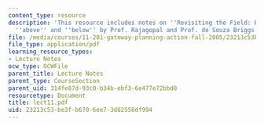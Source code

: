 ```yaml
---
content_type: resource
description: 'This resource includes notes on ''Revisiting the Field: Planning from
  ''above'' and ''below'' by Prof. Rajagopal and Prof. de Souza Briggs.'
file: /media/courses/11-201-gateway-planning-action-fall-2005/23213c53be3fb6706ee73d62558df994_lect11.pdf
file_type: application/pdf
learning_resource_types:
- Lecture Notes
ocw_type: OCWFile
parent_title: Lecture Notes
parent_type: CourseSection
parent_uid: 314fe87d-93c0-b34b-ebf3-6e477e72bbd8
resourcetype: Document
title: lect11.pdf
uid: 23213c53-be3f-b670-6ee7-3d62558df994
---
```

